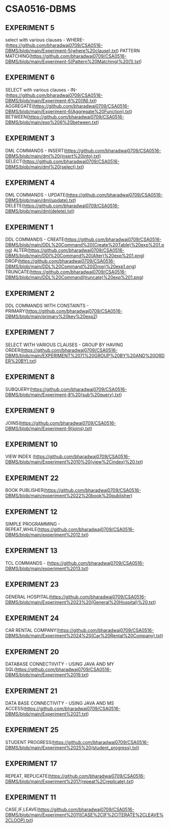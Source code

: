 # CSA0516-DBMS
## EXPERIMENT 5 
select with various clauses - WHERE-(https://github.com/bharadwaj0709/CSA0516-DBMS/blob/main/Experiment-5(where%20clause).txt)
                           PATTERN MATCHING(https://github.com/bharadwaj0709/CSA0516-DBMS/blob/main/Experiment-5(Pattern%20Matching)%20(1).txt)
## EXPERIMENT 6
SELECT with various clauses - IN-(https://github.com/bharadwaj0709/CSA0516-DBMS/blob/main/Experiment-6%20(IN).txt)
                              AGGREGATE(https://github.com/bharadwaj0709/CSA0516-DBMS/blob/main/Experiment-6(Aggregate%20Function).txt)
                              BETWEEN(https://github.com/bharadwaj0709/CSA0516-DBMS/blob/main/exp%206%20between.txt)
## EXPERIMENT 3
DML COMMANDS - INSERT(https://github.com/bharadwaj0709/CSA0516-DBMS/blob/main/dml%20(insert%20into).txt)
               SELECT(https://github.com/bharadwaj0709/CSA0516-DBMS/blob/main/dml%20(select).txt)
## EXPERIMENT 4
DML COMMANDS - UPDATE(https://github.com/bharadwaj0709/CSA0516-DBMS/blob/main/dml(update).txt)
               DELETE(https://github.com/bharadwaj0709/CSA0516-DBMS/blob/main/dml(delete).txt)
## EXPERIMENT 1
DDL COMMANDS - CREATE(https://github.com/bharadwaj0709/CSA0516-DBMS/blob/main/DDL%20Command%20(Create%20Table)%20exp%201.png)
               ALTER(https://github.com/bharadwaj0709/CSA0516-DBMS/blob/main/DDl%20Command%20(Alter)%20exp%201.png)
               DROP(https://github.com/bharadwaj0709/CSA0516-DBMS/blob/main/DDL%20Command%20(Drop)%20exp1.png)
               TRUNCATE(https://github.com/bharadwaj0709/CSA0516-DBMS/blob/main/DDL%20Command(truncate)%20exp%201.png)
## EXPERIMENT 2
DDL COMMANDS WITH CONSTAINTS - PRIMARY(https://github.com/bharadwaj0709/CSA0516-DBMS/blob/main/primary%20key%20exp2)
## EXPERIMENT 7
SELECT WITH VARIOUS CLAUSES - GROUP BY HAVING ORDER(https://github.com/bharadwaj0709/CSA0516-DBMS/blob/main/EXPERIMENT%207(%20GROUP%20BY%20AND%20ORDER%20BY).txt)
## EXPERIMENT 8
SUBQUERY(https://github.com/bharadwaj0709/CSA0516-DBMS/blob/main/Experiment-8%20(sub%20query).txt)
## EXPERIMENT 9
JOINS(https://github.com/bharadwaj0709/CSA0516-DBMS/blob/main/Experiment-9(joins).txt)
## EXPERIMENT 10 
VIEW INDEX (https://github.com/bharadwaj0709/CSA0516-DBMS/blob/main/Experiment%2010%20(view%2Cindex)%20.txt)
## EXPERIMENT 22
BOOK PUBLISHER(https://github.com/bharadwaj0709/CSA0516-DBMS/blob/main/experiment%2022%20book%20publisher)
## EXPERIMENT 12
SIMPLE PROGRAMMING - REPEAT,WHILE(https://github.com/bharadwaj0709/CSA0516-DBMS/blob/main/experiment%2012.txt)
## EXPERIMENT 13
TCL COMMANDS - (https://github.com/bharadwaj0709/CSA0516-DBMS/blob/main/experiment%2013.txt)
## EXPERIMENT 23
GENERAL HOSPITAL(https://github.com/bharadwaj0709/CSA0516-DBMS/blob/main/Experiment%2023%20(General%20Hospital)%20.txt)
## EXPERIMENT 24
CAR RENTAL COMPANY(https://github.com/bharadwaj0709/CSA0516-DBMS/blob/main/Experiment%2024%20(Car%20Rental%20Company).txt)
## EXPERIMENT 20
DATABASE CONNECTIIVITY - USING JAVA AND MY SQL(https://github.com/bharadwaj0709/CSA0516-DBMS/blob/main/Experiment%2019.txt)
## EXPERIMENT 21
DATA BASE CONNECTIVITY - USING JAVA AND MS ACCESS(https://github.com/bharadwaj0709/CSA0516-DBMS/blob/main/Experiment%2021.txt)
## EXPERIMENT 25
STUDENT PROGRESS(https://github.com/bharadwaj0709/CSA0516-DBMS/blob/main/Experiment%2025%20(student_progress).txt)
## EXPERIMENT 17
REPEAT, REPLICATE(https://github.com/bharadwaj0709/CSA0516-DBMS/blob/main/Experiment%2017(repeat%2Creplicate).txt)
## EXPERIMENT 11
CASE,IF,LEAVE(https://github.com/bharadwaj0709/CSA0516-DBMS/blob/main/Experiment%2011(CASE%2CIF%2CITERATE%2CLEAVE%2CLOOP).txt)


